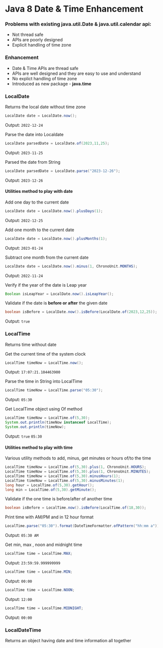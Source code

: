 # Java 8 Date & Time Enhancement
### Problems with existing **java.util.Date** & **java.util.calendar** api:
- Not thread safe
- APIs are poorly designed
- Explicit handling of time zone

### Enhancement 
- Date & Time APIs are thread safe
- APIs are well designed and they are easy to use and understand
- No explict handling of time zone
- Introduced as new package - **java.time**

### LocalDate
Returns the local date without  time zone

```java
LocalDate date = LocalDate.now();
```

Output: `2022-12-24`

Parse the date into Localdate

```java
LocalDate parsedDate = LocalDate.of(2023,11,25);
```

Output: `2023-11-25`

Parsed the date from String

```java
LocalDate parsedDate = LocalDate.parse("2023-12-26");
```

Output: `2023-12-26`

#### Utilities method to play with date

Add one day to the current date

```java
LocalDate date = LocalDate.now().plusDays(1);
```

Output: `2022-12-25`

Add one month to the current date

```java
LocalDate date = LocalDate.now().plusMonths(1);
```

Output: `2023-01-24`

Subtract one month from the current date

```java
LocalDate date = LocalDate.now().minus(1, ChronoUnit.MONTHS);
```

Output: `2022-11-24`

Verify if the year of the date is Leap year

```java
Boolean isLeapYear = LocalDate.now().isLeapYear();
```

Validate if the date is **before or after** the given date

```java
boolean isBefore = LocalDate.now().isBefore(LocalDate.of(2023,12,25));
```

Output: `true`

### LocalTime
Returns time without date

Get the current time of the system clock

```java
LocalTime timeNow = LocalTime.now();
```

Output: `17:07:21.104463900`

Parse the time in String into LocalTime

```java
LocalTime timeNow = LocalTime.parse("05:30");
```

Output: `05:30`

Get LocalTime object using Of method

```java
LocalTime timeNow = LocalTime.of(5,30);
System.out.println(timeNow instanceof LocalTime);
System.out.println(timeNow);
```

Output:
`true`
`05:30`

#### Utilities method to play with time
Various utility methods to add, minus, get minutes or hours of/to the time

```java
LocalTime timeNow = LocalTime.of(5,30).plus(1, ChronoUnit.HOURS);
LocalTime timeNow = LocalTime.of(5,30).plus(1, ChronoUnit.MINUTES);
LocalTime timeNow = LocalTime.of(5,30).minusHours(1);
LocalTime timeNow = LocalTime.of(5,30).minusMinutes(1);
long hour = LocalTime.of(5,30).getHour();
long min = LocalTime.of(5,30).getMinute();
```

Validate if the one time is before/after of another time

```java
boolean isBefore = LocalTime.now().isBefore(LocalTime.of(18,30));
```

Print time with AM/PM and in 12 hour format

```java
LocalTime.parse("05:30").format(DateTimeFormatter.ofPattern("hh:mm a"));  
```

Output: `05:30 AM`

Get min, max , noon and midnight time

```java
LocalTime time = LocalTime.MAX;
```

Output: `23:59:59.999999999`

```java
LocalTime time = LocalTime.MIN;
```

Output: `00:00`

```java
LocalTime time = LocalTime.NOON;
```

Output: `12:00`

```java
LocalTime time = LocalTime.MIDNIGHT;
```

Output: `00:00`

### LocalDateTime
Returns an object having date and time information all together

